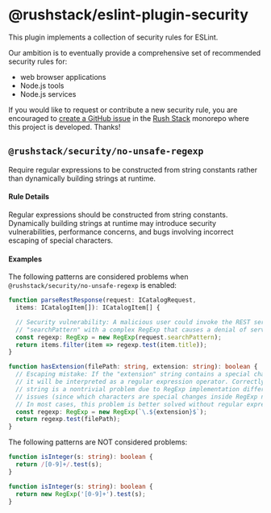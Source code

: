 # @rushstack/eslint-plugin-security

This plugin implements a collection of security rules for ESLint.

Our ambition is to eventually provide a comprehensive set of recommended security rules for:
- web browser applications
- Node.js tools
- Node.js services

If you would like to request or contribute a new security rule, you are encouraged to
[create a GitHub issue](https://github.com/microsoft/rushstack/issues) in the
[Rush Stack](https://rushstack.io/) monorepo where this project is developed.
Thanks!

## `@rushstack/security/no-unsafe-regexp`

Require regular expressions to be constructed from string constants rather than dynamically
building strings at runtime.

#### Rule Details

Regular expressions should be constructed from string constants. Dynamically building strings at runtime may
introduce security vulnerabilities, performance concerns, and bugs involving incorrect escaping of special characters.

#### Examples

The following patterns are considered problems when `@rushstack/security/no-unsafe-regexp` is enabled:

```ts
function parseRestResponse(request: ICatalogRequest,
  items: ICatalogItem[]): ICatalogItem[] {

  // Security vulnerability: A malicious user could invoke the REST service using a
  // "searchPattern" with a complex RegExp that causes a denial of service.
  const regexp: RegExp = new RegExp(request.searchPattern);
  return items.filter(item => regexp.test(item.title));
}
```

```ts
function hasExtension(filePath: string, extension: string): boolean {
  // Escaping mistake: If the "extension" string contains a special character such as ".",
  // it will be interpreted as a regular expression operator. Correctly escaping an arbitrary
  // string is a nontrivial problem due to RegExp implementation differences, as well as contextual
  // issues (since which characters are special changes inside RegExp nesting constructs).
  // In most cases, this problem is better solved without regular expressions.
  const regexp: RegExp = new RegExp(`\.${extension}$`);
  return regexp.test(filePath);
}
```

The following patterns are NOT considered problems:

```ts
function isInteger(s: string): boolean {
  return /[0-9]+/.test(s);
}
```

```ts
function isInteger(s: string): boolean {
  return new RegExp('[0-9]+').test(s);
}
```
